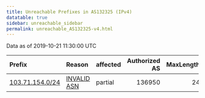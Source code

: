 ```yaml
---
title: Unreachable Prefixes in AS132325 (IPv4)
datatable: true
sidebar: unreachable_sidebar
permalink: unreachable_AS132325-v4.html
---
```


Data as of 2019-10-21 11:30:00 UTC


<div class="datatable-begin"></div>

| Prefix                                                   | Reason                                                                                                  | affected   |   Authorized AS |   MaxLength | Anchor                                       |   unreachable /24s |
|:---------------------------------------------------------|:--------------------------------------------------------------------------------------------------------|:-----------|----------------:|------------:|:---------------------------------------------|-------------------:|
| [103.71.154.0/24](https://stat.ripe.net/103.71.154.0/24) | [INVALID ASN](https://rpki-validator.ripe.net/announcement-preview?asn=AS132325&prefix=103.71.154.0/24) | partial    |          136950 |          24 | [APNIC](unreachable_APNIC_RPKI_Root-v4.html) |                  1 |

<div class="datatable-end"></div>